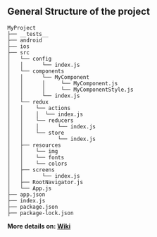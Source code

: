 ## General Structure of the project
```
MyProject
├── __tests__
├── android
├── ios
├── src
│   └── config
│   │      └── index.js
│   └── components
│   │      └── MyComponent
│   │      │     └── MyComponent.js
│   │      │     └── MyComponentStyle.js
│   │      └── index.js
│   └── redux
│   │    └── actions
│   │    │  └── index.js
│   │    └── reducers
│   │    │      └── index.js
│   │    └── store
│   │           └── index.js
│   ├── resources
│   │    └── img
│   │    └── fonts
│   │    └── colors
│   ├── screens
│   │      └── index.js
│   ├── RootNavigator.js
│   └── App.js
├── app.json
├── index.js
├── package.json
├── package-lock.json
```

<strong>More details on: <a href="https://github.com/gabrielrangel95/react-native-folder-structure/wiki"> Wiki </a></strong>
